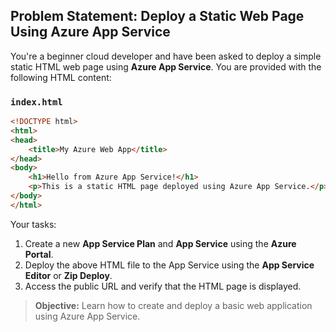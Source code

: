 
## **Problem Statement: Deploy a Static Web Page Using Azure App Service**

You're a beginner cloud developer and have been asked to deploy a simple static HTML web page using **Azure App Service**. You are provided with the following HTML content:

### `index.html`

```html
<!DOCTYPE html>
<html>
<head>
    <title>My Azure Web App</title>
</head>
<body>
    <h1>Hello from Azure App Service!</h1>
    <p>This is a static HTML page deployed using Azure App Service.</p>
</body>
</html>
```

Your tasks:

1. Create a new **App Service Plan** and **App Service** using the **Azure Portal**.
2. Deploy the above HTML file to the App Service using the **App Service Editor** or **Zip Deploy**.
3. Access the public URL and verify that the HTML page is displayed.

> **Objective:** Learn how to create and deploy a basic web application using Azure App Service.
